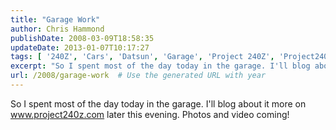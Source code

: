 ```yaml
---
title: "Garage Work"
author: Chris Hammond
publishDate: 2008-03-09T18:58:35
updateDate: 2013-01-07T10:17:27
tags: [ '240Z', 'Cars', 'Datsun', 'Garage', 'Project 240Z', 'Project240z', 'Project240Zcom', 'Video', 'Videos' ]
excerpt: "So I spent most of the day today in the garage. I'll blog about it more on www.project240z.com later this evening. Photos and video coming!"
url: /2008/garage-work  # Use the generated URL with year
---
```

<p>So I spent most of the day today in the garage. I'll blog about it more on <a href="https://www.project240z.com">www.project240z.com</a> later this evening. Photos and video coming!</p>
